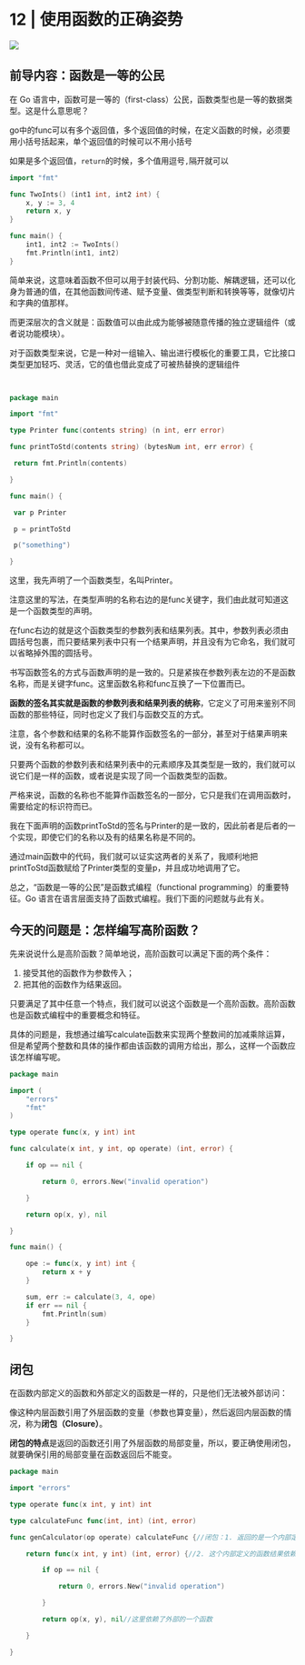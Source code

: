 # 12 | 使用函数的正确姿势

![](https://static001.geekbang.org/resource/image/a1/64/a1364195d6b1038d19da2271c6217764.jpg)


## 前导内容：函数是一等的公民

在 Go 语言中，函数可是一等的（first-class）公民，函数类型也是一等的数据类型。这是什么意思呢？

go中的func可以有多个返回值，多个返回值的时候，在定义函数的时候，必须要用小括号括起来，单个返回值的时候可以不用小括号

如果是多个返回值，`return`的时候，多个值用逗号`,`隔开就可以

```go
import "fmt"

func TwoInts() (int1 int, int2 int) {
	x, y := 3, 4
	return x, y
}

func main() {
	int1, int2 := TwoInts()
	fmt.Println(int1, int2)
}

```

简单来说，这意味着函数不但可以用于封装代码、分割功能、解耦逻辑，还可以化身为普通的值，在其他函数间传递、赋予变量、做类型判断和转换等等，就像切片和字典的值那样。

而更深层次的含义就是：函数值可以由此成为能够被随意传播的独立逻辑组件（或者说功能模块）。

对于函数类型来说，它是一种对一组输入、输出进行模板化的重要工具，它比接口类型更加轻巧、灵活，它的值也借此变成了可被热替换的逻辑组件

```go

	
package main

import "fmt"

type Printer func(contents string) (n int, err error)

func printToStd(contents string) (bytesNum int, err error) {

 return fmt.Println(contents)

}

func main() {

 var p Printer

 p = printToStd

 p("something")

}
```


这里，我先声明了一个函数类型，名叫Printer。

注意这里的写法，在类型声明的名称右边的是func关键字，我们由此就可知道这是一个函数类型的声明。

在func右边的就是这个函数类型的参数列表和结果列表。其中，参数列表必须由圆括号包裹，而只要结果列表中只有一个结果声明，并且没有为它命名，我们就可以省略掉外围的圆括号。

书写函数签名的方式与函数声明的是一致的。只是紧挨在参数列表左边的不是函数名称，而是关键字func。这里函数名称和func互换了一下位置而已。

**函数的签名其实就是函数的参数列表和结果列表的统称**，它定义了可用来鉴别不同函数的那些特征，同时也定义了我们与函数交互的方式。

注意，各个参数和结果的名称不能算作函数签名的一部分，甚至对于结果声明来说，没有名称都可以。

只要两个函数的参数列表和结果列表中的元素顺序及其类型是一致的，我们就可以说它们是一样的函数，或者说是实现了同一个函数类型的函数。

严格来说，函数的名称也不能算作函数签名的一部分，它只是我们在调用函数时，需要给定的标识符而已。

我在下面声明的函数printToStd的签名与Printer的是一致的，因此前者是后者的一个实现，即使它们的名称以及有的结果名称是不同的。

通过main函数中的代码，我们就可以证实这两者的关系了，我顺利地把printToStd函数赋给了Printer类型的变量p，并且成功地调用了它。

总之，“函数是一等的公民”是函数式编程（functional programming）的重要特征。Go 语言在语言层面支持了函数式编程。我们下面的问题就与此有关。



## 今天的问题是：怎样编写高阶函数？

先来说说什么是高阶函数？简单地说，高阶函数可以满足下面的两个条件：

1. 接受其他的函数作为参数传入；
2. 把其他的函数作为结果返回。

只要满足了其中任意一个特点，我们就可以说这个函数是一个高阶函数。高阶函数也是函数式编程中的重要概念和特征。

具体的问题是，我想通过编写calculate函数来实现两个整数间的加减乘除运算，但是希望两个整数和具体的操作都由该函数的调用方给出，那么，这样一个函数应该怎样编写呢。


```go
package main

import (
	"errors"
	"fmt"
)

type operate func(x, y int) int

func calculate(x int, y int, op operate) (int, error) {

	if op == nil {

		return 0, errors.New("invalid operation")

	}

	return op(x, y), nil

}

func main() {

	ope := func(x, y int) int {
		return x + y
	}

	sum, err := calculate(3, 4, ope)
	if err == nil {
		fmt.Println(sum)
	}

}
```

## 闭包

在函数内部定义的函数和外部定义的函数是一样的，只是他们无法被外部访问：

像这种内层函数引用了外层函数的变量（参数也算变量），然后返回内层函数的情况，称为**闭包（Closure）**。

**闭包的特点**是返回的函数还引用了外层函数的局部变量，所以，要正确使用闭包，就要确保引用的局部变量在函数返回后不能变。


```go
package main

import "errors"

type operate func(x int, y int) int

type calculateFunc func(int, int) (int, error)

func genCalculator(op operate) calculateFunc {//闭包：1. 返回的是一个内部定义的函数

	return func(x int, y int) (int, error) {//2. 这个内部定义的函数结果依赖了外部了变量

		if op == nil {

			return 0, errors.New("invalid operation")

		}

		return op(x, y), nil//这里依赖了外部的一个函数

	}

}

```






